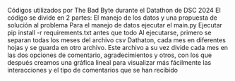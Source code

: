 Códigos utilizados por The Bad Byte durante el Datathon de DSC 2024
El código se divide en 2 partes: El manejo de los datos y una propuesta de solución al problema
Para el manejo de datos ejecutar el main.py 
Ejecutar pip install -r requirements.txt antes que todo
Al ejecutarse, primero se separan todas los meses del archivo csv Dathaton, cada mes en diferentes hojas y se guarda en otro archivo.
Este archivo a su vez divide cada mes en las dos opciones de comentario, agradecimientos y otros, con los que después creamos una gráfica lineal para visualizar más fácilmente
las interacciones y el tipo de comentarios que se han recibido
